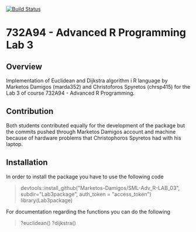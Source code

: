 [![Build Status](https://app.travis-ci.com/Marketos-Damigos/SML-Adv_R-LAB_03.svg?token=gRD797XfREbR65fpuoXy&branch=main)](https://app.travis-ci.com/Marketos-Damigos/SML-Adv_R-LAB_03)

# 732A94 - Advanced R Programming  Lab 3
## Overview
Implementation of Euclidean and Dijkstra algorithm i R language by Marketos Damigos (marda352) and Christoforos Spyretos (chrsp415) for the Lab 3 of course 732A94 - Advanced R Programming.

## Contribution
Both students contributed equally for the development of the package but the commits pushed through Marketos Damigos account and machine because of hardware problems that Christophoros Spyretos had with his laptop.

## Installation
In order to install the package you have to use the following code

> devtools::install_github("Marketos-Damigos/SML-Adv_R-LAB_03", subdir="Lab3package", auth_token = "access_token")
> library(Lab3package)

For documentation regarding the functions you can do the following

> ?euclidean()
> ?dijkstra()
